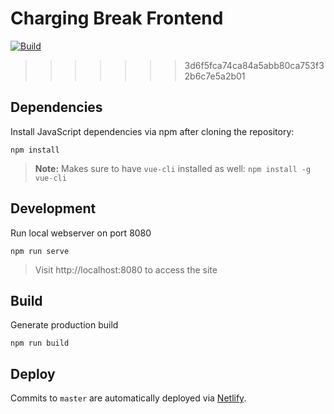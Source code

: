 # Charging Break Frontend

[![Build](https://travis-ci.org/ChargingBreak/chargingbreak-frontend.svg?branch=master)](https://travis-ci.org/ChargingBreak/chargingbreak-frontend)
>>>>>>> 3d6f5fca74ca84a5abb80ca753f32b6c7e5a2b01

## Dependencies

Install JavaScript dependencies via npm after cloning the repository:

```
npm install
```

> **Note:** Makes sure to have `vue-cli` installed as well: `npm install -g vue-cli`

## Development

Run local webserver on port 8080

```
npm run serve
```

> Visit http://localhost:8080 to access the site

## Build

Generate production build

```
npm run build
```

## Deploy

Commits to `master` are automatically deployed via [Netlify](https://netlify.com).
